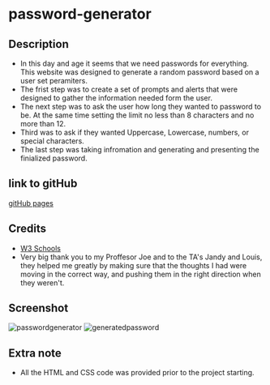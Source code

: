 # password-generator
## Description
- In this day and age it seems that we need passwords for everything. This website was designed to generate a random password based on a user set peramiters. 
- The frist step was to create a set of prompts and alerts that were designed to gather the information needed form the user. 
- The next step was to ask the user how long they wanted to password to be. At the same time setting the limit no less than 8 characters and no more than 12.
- Third was to ask if they wanted Uppercase, Lowercase, numbers, or special characters.
- The last step was taking infromation and generating and presenting the finialized password. 

## link to gitHub
[gitHub pages](https://jdlanata.github.io/password-generator/)

## Credits
- [W3 Schools](https://www.w3schools.com/js/default.asp)
- Very big thank you to my Proffesor Joe and to the TA's Jandy and Louis, they helped me greatly by making sure that the thoughts I had were moving in the correct way, and pushing them in the right direction when they weren't. 

## Screenshot
![passwordgenerator](https://user-images.githubusercontent.com/87950670/134597511-527e952b-af31-4715-8caa-5b1448491262.png)
![generatedpassword](https://user-images.githubusercontent.com/87950670/134597515-66e0af3d-27cf-431e-9a67-2f3345063b46.png)

## Extra note
- All the HTML and CSS code was provided prior to the project starting.
